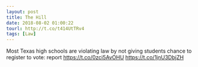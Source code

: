 ```yaml
---
layout: post
title: The Hill
date: 2018-08-02 01:00:22
tourl: http://t.co/t414UtTRv4
tags: [Law]
---
```

Most Texas high schools are violating law by not giving students chance to register to vote: report https://t.co/0zci5AvOHU https://t.co/1jnU3DbjZH